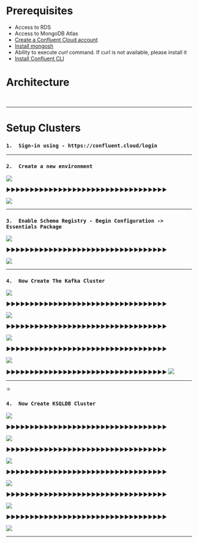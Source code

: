 # Prerequisites
*   Access to RDS
*   Access to MongoDB Atlas
*   [Create a Confluent Cloud account](https://www.confluent.io/confluent-cloud/tryfree/)
*   [Install mongosh](https://www.mongodb.com/docs/mongodb-shell/install/) 
*   Ability to execute *curl* command. If curl is not available, please install it
*   [Install Confluent CLI](https://docs.confluent.io/confluent-cli/current/install.html#install-confluent-cli)


# Architecture

<br>


---


# Setup Clusters

###   `1.  Sign-in using - https://confluent.cloud/login`


---


###   `2.  Create a new environment`

![](https://drive.google.com/uc?export=view&id=1UJBQQ2yeOcBQPF94kaayfbc8-kMTJCVj)

▶▶▶▶▶▶▶▶▶▶▶▶▶▶▶▶▶▶▶▶▶▶▶▶▶▶▶▶▶▶▶▶▶▶

![](https://drive.google.com/uc?export=view&id=1bXSO9Gk-gD7BLaKl7VUjeY4J40yYxSBC)

---

###   `3.  Enable Schema Registry - Begin Configuration ->  Essentials Package`

![](https://drive.google.com/uc?export=view&id=1kgKysbRwcZBlc2yuYyYWK2SUSnNtH9KI)

▶▶▶▶▶▶▶▶▶▶▶▶▶▶▶▶▶▶▶▶▶▶▶▶▶▶▶▶▶▶▶▶▶▶

![](https://drive.google.com/uc?export=view&id=1k9hk-Gbs940DAhgpKLide5viBMCQ1yVg)

---

###   `4.  Now Create The Kafka Cluster`

![](https://drive.google.com/uc?export=view&id=1C6ZpfJn76NviZqIGc9gND5Xp-_uBts_p)

▶▶▶▶▶▶▶▶▶▶▶▶▶▶▶▶▶▶▶▶▶▶▶▶▶▶▶▶▶▶▶▶▶▶

![](https://drive.google.com/uc?export=view&id=11sUptKLLke-5Lkq2hd34aJT1DLjMmZJK)

▶▶▶▶▶▶▶▶▶▶▶▶▶▶▶▶▶▶▶▶▶▶▶▶▶▶▶▶▶▶▶▶▶▶

![](https://drive.google.com/uc?export=view&id=1UmG60UIEEWcZ_23TYB8bB8XyfdACywaZ)

▶▶▶▶▶▶▶▶▶▶▶▶▶▶▶▶▶▶▶▶▶▶▶▶▶▶▶▶▶▶▶▶▶▶

![](https://drive.google.com/uc?export=view&id=1k6w972T06JEh9ohA78bmXs5VlG8JhLYG)

▶▶▶▶▶▶▶▶▶▶▶▶▶▶▶▶▶▶▶▶▶▶▶▶▶▶▶▶▶▶▶▶▶▶
![](https://drive.google.com/uc?export=view&id=1uoSyCZ6XQ5vPm5BloPxdn4FXzOwVRonh)

---

⚛
###   `4.  Now Create KSQLDB Cluster`

![](https://drive.google.com/uc?export=view&id=1UXNDU3x8ODAR8NfpydRqrZHnl1MBKTv4)

▶▶▶▶▶▶▶▶▶▶▶▶▶▶▶▶▶▶▶▶▶▶▶▶▶▶▶▶▶▶▶▶▶▶

![](https://drive.google.com/uc?export=view&id=1O7-OLAiVhNyWHrxDqQ3d0Xrna9dyAz9x)

▶▶▶▶▶▶▶▶▶▶▶▶▶▶▶▶▶▶▶▶▶▶▶▶▶▶▶▶▶▶▶▶▶▶

![](https://drive.google.com/uc?export=view&id=1jc6_et33pwIIQVr08gJnkBwbMe_ebHqE)

▶▶▶▶▶▶▶▶▶▶▶▶▶▶▶▶▶▶▶▶▶▶▶▶▶▶▶▶▶▶▶▶▶▶

![](https://drive.google.com/uc?export=view&id=18Y6m3S9OduWWs3XchX6QWD_jwWJ5dQZD)

▶▶▶▶▶▶▶▶▶▶▶▶▶▶▶▶▶▶▶▶▶▶▶▶▶▶▶▶▶▶▶▶▶▶

![](https://drive.google.com/uc?export=view&id=18Y6m3S9OduWWs3XchX6QWD_jwWJ5dQZD)

▶▶▶▶▶▶▶▶▶▶▶▶▶▶▶▶▶▶▶▶▶▶▶▶▶▶▶▶▶▶▶▶▶▶

![](https://drive.google.com/uc?export=view&id=1cT7nlOKE0cQYiYEu8qaefMS0hl-7fHq0)

---
